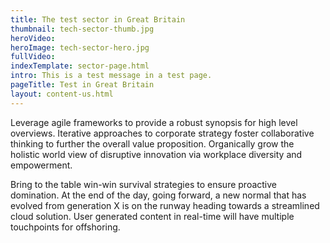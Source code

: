 ```yaml
---
title: The test sector in Great Britain
thumbnail: tech-sector-thumb.jpg
heroVideo: 
heroImage: tech-sector-hero.jpg
fullVideo: 
indexTemplate: sector-page.html
intro: This is a test message in a test page.
pageTitle: Test in Great Britain
layout: content-us.html
---
```

 
Leverage agile frameworks to provide a robust synopsis for high level overviews. Iterative approaches to corporate strategy foster collaborative thinking to further the overall value proposition. Organically grow the holistic world view of disruptive innovation via workplace diversity and empowerment.

Bring to the table win-win survival strategies to ensure proactive domination. At the end of the day, going forward, a new normal that has evolved from generation X is on the runway heading towards a streamlined cloud solution. User generated content in real-time will have multiple touchpoints for offshoring.   